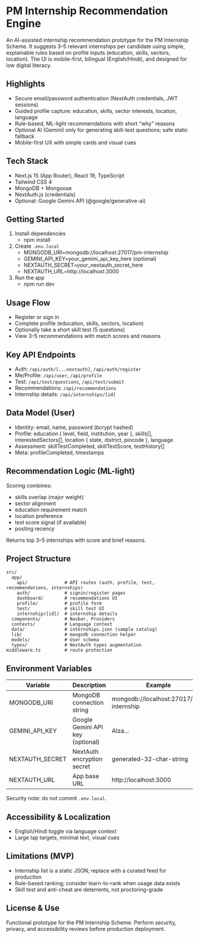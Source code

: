 # PM Internship Recommendation Engine

An AI-assisted internship recommendation prototype for the PM Internship Scheme. It suggests 3–5 relevant internships per candidate using simple, explainable rules based on profile inputs (education, skills, sectors, location). The UI is mobile-first, bilingual (English/Hindi), and designed for low digital literacy.

## Highlights

- Secure email/password authentication (NextAuth credentials, JWT sessions)
- Guided profile capture: education, skills, sector interests, location, language
- Rule-based, ML-light recommendations with short “why” reasons
- Optional AI (Gemini) only for generating skill-test questions; safe static fallback
- Mobile-first UX with simple cards and visual cues

## Tech Stack

- Next.js 15 (App Router), React 19, TypeScript
- Tailwind CSS 4
- MongoDB + Mongoose
- NextAuth.js (credentials)
- Optional: Google Gemini API (@google/generative-ai)

## Getting Started

1. Install dependencies
   - npm install
2. Create `.env.local`
   - MONGODB_URI=mongodb://localhost:27017/pm-internship
   - GEMINI_API_KEY=your_gemini_api_key_here (optional)
   - NEXTAUTH_SECRET=your_nextauth_secret_here
   - NEXTAUTH_URL=http://localhost:3000
3. Run the app
   - npm run dev

## Usage Flow

- Register or sign in
- Complete profile (education, skills, sectors, location)
- Optionally take a short skill test (5 questions)
- View 3–5 recommendations with match scores and reasons

## Key API Endpoints

- Auth: `/api/auth/[...nextauth]`, `/api/auth/register`
- Me/Profile: `/api/user`, `/api/profile`
- Test: `/api/test/questions`, `/api/test/submit`
- Recommendations: `/api/recommendations`
- Internship details: `/api/internships/[id]`

## Data Model (User)

- Identity: email, name, password (bcrypt hashed)
- Profile: education { level, field, institution, year }, skills[], interestedSectors[], location { state, district, pincode }, language
- Assessment: skillTestCompleted, skillTestScore, testHistory[]
- Meta: profileCompleted, timestamps

## Recommendation Logic (ML-light)

Scoring combines:
- skills overlap (major weight)
- sector alignment
- education requirement match
- location preference
- test score signal (if available)
- posting recency

Returns top 3–5 internships with score and brief reasons.

## Project Structure

```
src/
  app/
    api/              # API routes (auth, profile, test, recommendations, internships)
    auth/             # signin/register pages
    dashboard/        # recommendations UI
    profile/          # profile form
    test/             # skill test UI
    internship/[id]/  # internship details
  components/         # Navbar, Providers
  contexts/           # Language context
  data/               # internships.json (sample catalog)
  lib/                # mongodb connection helper
  models/             # User schema
  types/              # NextAuth types augmentation
middleware.ts         # route protection
```

## Environment Variables

| Variable | Description | Example |
|---------|-------------|---------|
| MONGODB_URI | MongoDB connection string | mongodb://localhost:27017/pm-internship |
| GEMINI_API_KEY | Google Gemini API key (optional) | AIza... |
| NEXTAUTH_SECRET | NextAuth encryption secret | generated-32-char-string |
| NEXTAUTH_URL | App base URL | http://localhost:3000 |

Security note: do not commit `.env.local`.

## Accessibility & Localization

- English/Hindi toggle via language context
- Large tap targets, minimal text, visual cues

## Limitations (MVP)

- Internship list is a static JSON; replace with a curated feed for production
- Rule-based ranking; consider learn-to-rank when usage data exists
- Skill test and anti-cheat are deterrents, not proctoring-grade

## License & Use

Functional prototype for the PM Internship Scheme. Perform security, privacy, and accessibility reviews before production deployment.


